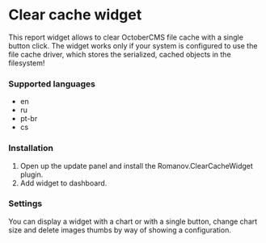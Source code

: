 # Clear cache widget
This report widget allows to clear OctoberCMS file cache with a single button click. The widget works only if your system is configured to use the file cache driver, which stores the serialized, cached objects in the filesystem!
### Supported languages
+ en
+ ru
+ pt-br
+ cs

### Installation
1. Open up the update panel and install the Romanov.ClearCacheWidget plugin.
2. Add widget to dashboard.

### Settings
You can display a widget with a chart or with a single button, change chart size and delete images thumbs by way of showing a configuration.
